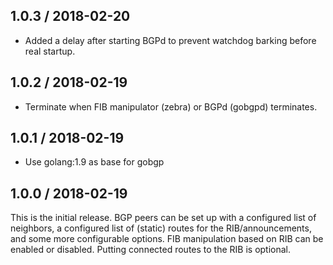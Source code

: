 ## 1.0.3 / 2018-02-20

* Added a delay after starting BGPd to prevent watchdog barking before real startup.

## 1.0.2 / 2018-02-19

* Terminate when FIB manipulator (zebra) or BGPd (gobgpd) terminates.

## 1.0.1 / 2018-02-19

* Use golang:1.9 as base for gobgp

## 1.0.0 / 2018-02-19

This is the initial release.
BGP peers can be set up with a configured list of neighbors,
a configured list of (static) routes for the RIB/announcements,
and some more configurable options.
FIB manipulation based on RIB can be enabled or disabled.
Putting connected routes to the RIB is optional.

